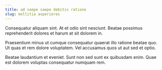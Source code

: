 ```yaml
---
title: ad saepe saepe debitis ratione
slug: mollitia asperiores
---
```


Consequatur aliquam sint. At et odio sint nesciunt. Beatae possimus reprehenderit dolores et harum at sit dolorem in.

Praesentium minus ut cumque consequatur quaerat illo ratione beatae quo. Ut quas et rem dolore voluptatem. Vel accusamus quos ut aut sed et optio.

Beatae laudantium et eveniet. Sunt non sed sunt ex quibusdam enim. Quae est dolorem voluptas consequatur numquam rem.
